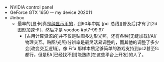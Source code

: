 - NVIDIA control panel
- GeForce GTX 1650 -- my device 202011
- #inbox
    - 最早的[显卡]真是[纯显示用的](https://bbs.saraba1st.com/2b/thread-2038260-2-1.html)，到90年中期 [pci 总线][普及后]才有了[2d图形加速卡]，然后才是 voodoo   #pt7-99.97
        - [占用计算资源的]并不仅是贴图多边形光照，还有各种[无缝加载]/AI/物理交互。贴图/光照/分辨率是最灵活易调整的，而其他的调整了多少会[改变交互逻辑]。像 Fifa 那样本质足够简单的游戏支持到ps2甚至fc都行，但是EA[已经找不到]能熟练[在这些平台上开发]的人了。
